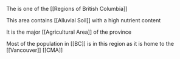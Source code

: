 The is one of the [[Regions of British Columbia]]

This area contains [[Alluvial Soil]] with a high nutrient content

It is the major [[Agricultural Area]] of the province

Most of the population in [[BC]] is in this region as it is home to the [[Vancouver]] [[CMA]]

